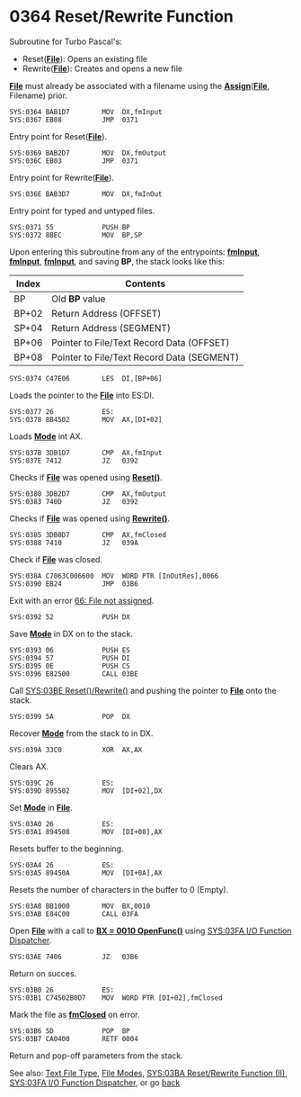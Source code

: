 # 0364 Reset/Rewrite Function

Subroutine for Turbo Pascal's:

- Reset(**[File](TEXT-FILE-TYPE.md)**): Opens an existing file
- Rewrite(**[File](TEXT-FILE-TYPE.md)**): Creates and opens a new file

**[File](TEXT-FILE-TYPE.md)** must already be associated with a filename using the **[Assign](02E6-ASSIGN-FUNC.md)**(**[File](TEXT-FILE-TYPE.md)**, Filename) prior.

```
SYS:0364 BAB1D7        MOV	DX,fmInput
SYS:0367 EB08          JMP	0371
```

Entry point for Reset(**[File](TEXT-FILE-TYPE.md)**).

```
SYS:0369 BAB2D7        MOV	DX,fmOutput
SYS:036C EB03          JMP	0371
```

Entry point for Rewrite(**[File](TEXT-FILE-TYPE.md)**).

```
SYS:036E BAB3D7        MOV	DX,fmInOut
```

Entry point for typed and untyped files.

```
SYS:0371 55            PUSH	BP
SYS:0372 8BEC          MOV	BP,SP
```

Upon entering this subroutine from any of the entrypoints: **[fmInput](FILE-MODES.md)**, **[fmInput](FILE-MODES.md)**, **[fmInput](FILE-MODES.md)**, and saving **BP**, the stack looks like this:

|Index|Contents                                  |
|-----|------------------------------------------|
|BP   |Old **BP** value                          |
|BP+02|Return Address (OFFSET)                   |
|SP+04|Return Address (SEGMENT)                  |
|BP+06|Pointer to File/Text Record Data (OFFSET) |
|BP+08|Pointer to File/Text Record Data (SEGMENT)|

```
SYS:0374 C47E06        LES	DI,[BP+06]
```

Loads the pointer to the **[File](TEXT-FILE-TYPE.md)** into ES:DI.

```
SYS:0377 26            ES:
SYS:0378 8B4502        MOV	AX,[DI+02]
```

Loads **[Mode](FILE-MODES.md)** int AX.

```
SYS:037B 3DB1D7        CMP	AX,fmInput
SYS:037E 7412          JZ	0392
```

Checks if **[File](TEXT-FILE-TYPE.md)** was opened using **[Reset()](FILE-MODES.md)**.

```
SYS:0380 3DB2D7        CMP	AX,fmOutput
SYS:0383 740D          JZ	0392
```

Checks if **[File](TEXT-FILE-TYPE.md)** was opened using **[Rewrite()](FILE-MODES.md)**.

```
SYS:0385 3DB0D7        CMP	AX,fmClosed
SYS:0388 7410          JZ	039A
```

Check if **[File](TEXT-FILE-TYPE.md)** was closed.

```
SYS:038A C7063C006600  MOV	WORD PTR [InOutRes],0066
SYS:0390 EB24          JMP	03B6
```

Exit with an error [66: File not assigned](ERROR-CODES.md).

```
SYS:0392 52            PUSH	DX
```

Save **[Mode](FILE-MODES.md)** in DX on to the stack.

```
SYS:0393 06            PUSH	ES
SYS:0394 57            PUSH	DI
SYS:0395 0E            PUSH	CS
SYS:0396 E82500        CALL	03BE
```

Call [SYS:03BE Reset()/Rewrite()](03BA-RESET-REWRITE-FUNC-II.md) and pushing the pointer to **[File](TEXT-FILE-TYPE.md)** onto the stack.


```
SYS:0399 5A            POP	DX
```

Recover **[Mode](FILE-MODES.md)** from the stack to in DX.

```
SYS:039A 33C0          XOR	AX,AX
```

Clears AX.

```
SYS:039C 26            ES:
SYS:039D 895502        MOV	[DI+02],DX
```

Set **[Mode](FILE-MODES.md)**  in **[File](TEXT-FILE-TYPE.md)**.

```
SYS:03A0 26            ES:
SYS:03A1 894508        MOV	[DI+08],AX
```

Resets buffer to the beginning.

```
SYS:03A4 26            ES:
SYS:03A5 89450A        MOV	[DI+0A],AX
```

Resets the number of characters in the buffer to 0 (Empty).

```
SYS:03A8 BB1000        MOV	BX,0010
SYS:03AB E84C00        CALL	03FA
```

Open **[File](TEXT-FILE-TYPE.md)** with a call to **[BX = 0010 OpenFunc()](TEXT-FILE-TYPE.md)** using [SYS:03FA I/O Function Dispatcher](03FA-IO-FUNCTION-DISPATCHER.md).

```
SYS:03AE 7406          JZ	03B6
```

Return on succes.

```
SYS:03B0 26            ES:
SYS:03B1 C74502B0D7    MOV	WORD PTR [DI+02],fmClosed
```

Mark the file as  **[fmClosed](FILE-MODES.md)** on error.

```
SYS:03B6 5D            POP	BP
SYS:03B7 CA0400        RETF	0004
```

Return and pop-off parameters from the stack.

See also: [Text File Type](TEXT-FILE-TYPE.md), [File Modes](FILE-MODES.md), [SYS:03BA Reset/Rewrite Function (II)](03BA-RESET-REWRITE-FUNC-II.md), [SYS:03FA I/O Function Dispatcher](03FA-IO-FUNCTION-DISPATCHER.md), or go [back](../README.md)